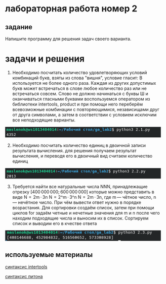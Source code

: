 # лабораторная работа номер 2

## задание
Напишите программу для решения задач своего варианта.

# задачи и решения

1. Необходимо посчитать количество удовлетворяющих условий комбинаций букв, взяты из слова "вишня",
условие гласит: В используется не более одного раза. Каждая из других допустимых букв может встречаться в слове любое количество раз или не встречаться совсем. Слово не должно начинаться с буквы Ш и оканчиваться гласными буквами
воспользуемся оператором из библиотеки intertools, product и при помощи него переберём всевозможные комбинации с повторяющимися, независищами друг от друга символами, а затем в соответствии с условием исключим все неподходящие варианты.

![Alt text](Screenshot_20240413_151044.png)

2. Необходимо посчитать количество единиц в двоичной записи результата вычисления.
для решения получаем результат вычисления, и переводя его в двоичный вид считаем количество единиц

![Alt text](Screenshot_20240413_151507.png)

3. Требуется найти все натуральные числа NNN, принадлежащие отрезку [400 000 000; 600 000 000] которые можно представить в виде N  =  2m ⋅ 3n N  =  2^m · 3^n N  =  2m ⋅ 3n, где m — чётное число, n — нечётное число. При чём вывести ответ нужно в порядке возрастания. Для сортировки создаём список, затем при помощи циклов for задаём четные и нечетные значения для m и n после чего находим подходящие числа и выносим их в список. Сортируем список и выводим его в кчестве ответа

![Alt text](Screenshot_20240413_153310.png)

## используемые материалы
[синтаксис intertools](https://all-python.ru/osnovy/itertools.html)

[синтаксис питона](https://cs.mipt.ru/algo/lessons/lab2.html)
